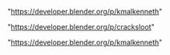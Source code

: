"https://developer.blender.org/p/kmalkenneth"

 
"https://developer.blender.org/p/cracksloot"


"https://developer.blender.org/p/kmalkenneth"


 
